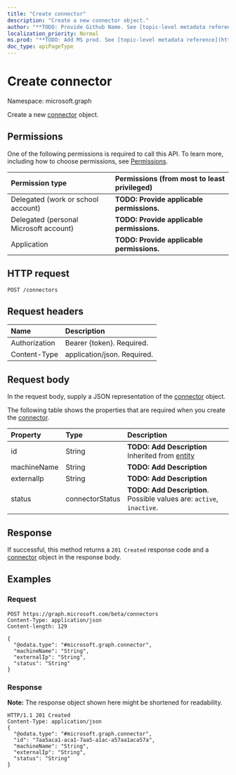```yaml
---
title: "Create connector"
description: "Create a new connector object."
author: "**TODO: Provide Github Name. See [topic-level metadata reference](https://msgo.azurewebsites.net/add/document/guidelines/metadata.html#topic-level-metadata)**"
localization_priority: Normal
ms.prod: "**TODO: Add MS prod. See [topic-level metadata reference](https://msgo.azurewebsites.net/add/document/guidelines/metadata.html#topic-level-metadata)**"
doc_type: apiPageType
---
```


# Create connector

Namespace: microsoft.graph

Create a new [connector](../resources/connector.md) object.

## Permissions
One of the following permissions is required to call this API. To learn more, including how to choose permissions, see [Permissions](/concepts/permissions-reference.md).

|Permission type|Permissions (from most to least privileged)|
|:---|:---|
|Delegated (work or school account)|**TODO: Provide applicable permissions.**|
|Delegated (personal Microsoft account)|**TODO: Provide applicable permissions.**|
|Application|**TODO: Provide applicable permissions.**|

## HTTP request

<!-- {
  "blockType": "ignored"
}
-->
``` http
POST /connectors
```

## Request headers
|Name|Description|
|:---|:---|
|Authorization|Bearer {token}. Required.|
|Content-Type|application/json. Required.|

## Request body
In the request body, supply a JSON representation of the [connector](../resources/connector.md) object.

The following table shows the properties that are required when you create the [connector](../resources/connector.md).

|Property|Type|Description|
|:---|:---|:---|
|id|String|**TODO: Add Description** Inherited from [entity](../resources/entity.md)|
|machineName|String|**TODO: Add Description**|
|externalIp|String|**TODO: Add Description**|
|status|connectorStatus|**TODO: Add Description**. Possible values are: `active`, `inactive`.|



## Response

If successful, this method returns a `201 Created` response code and a [connector](../resources/connector.md) object in the response body.

## Examples

### Request
<!-- {
  "blockType": "request",
  "name": "create_connector_from_connectors"
}
-->
``` http
POST https://graph.microsoft.com/beta/connectors
Content-Type: application/json
Content-length: 129

{
  "@odata.type": "#microsoft.graph.connector",
  "machineName": "String",
  "externalIp": "String",
  "status": "String"
}
```

### Response
**Note:** The response object shown here might be shortened for readability.
<!-- {
  "blockType": "response",
  "truncated": true,
  "@odata.type": "microsoft.graph.connector"
}
-->
``` http
HTTP/1.1 201 Created
Content-Type: application/json
{
  "@odata.type": "#microsoft.graph.connector",
  "id": "7aa5aca1-aca1-7aa5-a1ac-a57aa1aca57a",
  "machineName": "String",
  "externalIp": "String",
  "status": "String"
}
```

